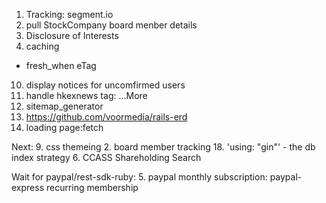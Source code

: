 1. Tracking: segment.io
4. pull StockCompany board menber details
7. Disclosure of Interests
8. caching
  - fresh_when eTag
10. display notices for uncomfirmed users
12. handle hkexnews tag: ...More
14. sitemap_generator
16. https://github.com/voormedia/rails-erd
17. loading page:fetch


Next:
9. css themeing
2. board member tracking
18. 'using: "gin"' - the db index strategy
6. CCASS Shareholding Search

Wait for paypal/rest-sdk-ruby:
5. paypal monthly subscription: paypal-express recurring membership
